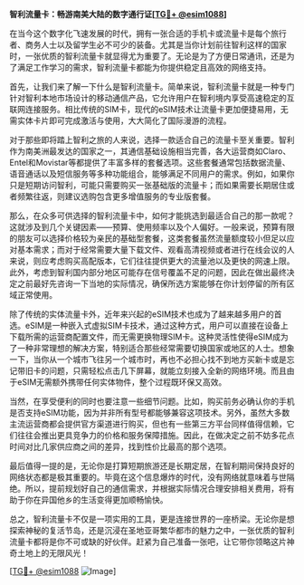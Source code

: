 **智利流量卡：畅游南美大陆的数字通行证[[TG💪+ @esim1088](https://t.me/s/esim1088)]**

在当今这个数字化飞速发展的时代，拥有一张合适的手机卡或流量卡是每个旅行者、商务人士以及留学生必不可少的装备。尤其是当你计划前往智利这样的国家时，一张优质的智利流量卡就显得尤为重要了。无论是为了方便日常通讯，还是为了满足工作学习的需求，智利流量卡都能为你提供稳定且高效的网络支持。

首先，让我们来了解一下什么是智利流量卡。简单来说，智利流量卡就是一种专门针对智利本地市场设计的移动通信产品，它允许用户在智利境内享受高速稳定的互联网连接服务。相比传统的SIM卡，现代的eSIM技术让流量卡更加便捷易用，无需实体卡片即可完成激活与使用，大大简化了国际漫游的流程。

对于那些即将踏上智利之旅的人来说，选择一款适合自己的流量卡至关重要。智利作为南美洲最发达的国家之一，其通信基础设施相当完善，各大运营商如Claro、Entel和Movistar等都提供了丰富多样的套餐选项。这些套餐通常包括数据流量、语音通话以及短信服务等多种功能组合，能够满足不同用户的需求。例如，如果你只是短期访问智利，可能只需要购买一张基础版的流量卡；而如果需要长期居住或者频繁往返，则建议选购包含更多增值服务的专业版套餐。

那么，在众多可供选择的智利流量卡中，如何才能挑选到最适合自己的那一款呢？这就涉及到几个关键因素——预算、使用频率以及个人偏好。一般来说，预算有限的朋友可以选择价格较为亲民的基础型套餐，这类套餐虽然流量额度较小但足以应对基本需求；而对于经常需要大量下载文件、观看高清视频或者进行在线会议的人来说，则应考虑购买高配版本，它们往往提供更大的流量池以及更快的网速上限。此外，考虑到智利国内部分地区可能存在信号覆盖不足的问题，因此在做出最终决定之前最好先咨询一下当地的实际情况，确保所选方案能够在你计划停留的所有区域正常使用。

除了传统的实体流量卡外，近年来兴起的eSIM技术也成为了越来越多用户的首选。eSIM是一种嵌入式虚拟SIM卡技术，通过这种方式，用户可以直接在设备上下载所需的运营商配置文件，而无需更换物理SIM卡。这种灵活性使得eSIM成为了一种非常理想的解决方案，特别适合那些经常需要切换国家或地区的人士。想象一下，当你从一个城市飞往另一个城市时，再也不必担心找不到地方买新卡或是忘记带旧卡的问题，只需轻松点击几下屏幕，就能立刻接入全新的网络环境。而且由于eSIM无需额外携带任何实体物件，整个过程既环保又高效。

当然，在享受便利的同时也要注意一些细节问题。比如，购买前务必确认你的手机是否支持eSIM功能，因为并非所有型号都能够兼容这项技术。另外，虽然大多数主流运营商都会提供官方渠道进行购买，但也有一些第三方平台同样值得信赖，它们往往会推出更具竞争力的价格和服务保障措施。因此，在做决定之前不妨多花点时间对比几家供应商之间的差异，找到性价比最高的那个选项。

最后值得一提的是，无论你是打算短期旅游还是长期定居，在智利期间保持良好的网络状态都是极其重要的。毕竟在这个信息爆炸的时代，没有网络就意味着与世隔绝。所以，提前规划好自己的通信需求，并根据实际情况合理安排相关费用，将有助于你在异国他乡的生活变得更加顺畅愉快。

总之，智利流量卡不仅是一项实用的工具，更是连接世界的一座桥梁。无论你是想探索神秘的复活节岛，还是沉浸在圣地亚哥繁华都市的魅力之中，一张优质的智利流量卡都将是你不可或缺的好伙伴。赶紧为自己准备一张吧，让它带你领略这片神奇土地上的无限风光！

[[TG💪+ @esim1088](https://t.me/s/esim1088) ![Image](https://i.postimg.cc/4NQfJmqS/Snipaste-2025-05-13-00-14-12.png)]